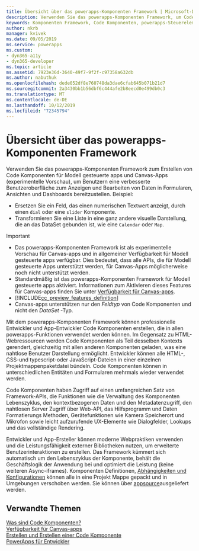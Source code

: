 ```yaml
---
title: Übersicht über das powerapps-Komponenten Framework | Microsoft-Dokumentation
description: Verwenden Sie das powerapps-Komponenten Framework, um Code Komponenten zu erstellen, die es Benutzern ermöglichen, Daten in Formularen, Ansichten und Dashboards anzuzeigen und mit Ihnen zu arbeiten.
keywords: Komponenten Framework, Code Komponenten, powerapps-Steuerelemente
author: nkrb
manager: kvivek
ms.date: 09/05/2019
ms.service: powerapps
ms.custom:
- dyn365-a11y
- dyn365-developer
ms.topic: article
ms.assetid: 7923e36d-3640-49f7-9f2f-c97358a632db
ms.author: nabuthuk
ms.openlocfilehash: dede052df8e760748da3dae6cfab645b071b21d7
ms.sourcegitcommit: 2a3430bb1b56dbf6c444afe2b8eecd0e499db0c3
ms.translationtype: MT
ms.contentlocale: de-DE
ms.lasthandoff: 10/12/2019
ms.locfileid: "72345794"
---
```

# <a name="powerapps-component-framework-overview"></a>Übersicht über das powerapps-Komponenten Framework

Verwenden Sie das powerapps-Komponenten Framework zum Erstellen von Code Komponenten für Modell gesteuerte apps und Canvas-Apps (experimentelle Vorschau), um Benutzern eine verbesserte Benutzeroberfläche zum Anzeigen und Bearbeiten von Daten in Formularen, Ansichten und Dashboards bereitzustellen. Beispiel:

- Ersetzen Sie ein Feld, das einen numerischen Textwert anzeigt, durch einen `dial` oder eine `slider` Komponente.
- Transformieren Sie eine Liste in eine ganz andere visuelle Darstellung, die an das DataSet gebunden ist, wie eine `Calendar` oder `Map`.

> [!IMPORTANT]
> - Das powerapps-Komponenten Framework ist als experimentelle Vorschau für Canvas-apps und in allgemeiner Verfügbarkeit für Modell gesteuerte apps verfügbar. Dies bedeutet, dass alle APIs, die für Modell gesteuerte Apps unterstützt werden, für Canvas-Apps möglicherweise noch nicht unterstützt werden.
> - Standardmäßig ist das powerapps-Komponenten Framework für Modell gesteuerte apps aktiviert. Informationen zum Aktivieren dieses Features für Canvas-apps finden Sie unter [Verfügbarkeit für Canvas-apps](component-framework-for-canvas-apps.md).
> - [!INCLUDE[cc_preview_features_definition](../../includes/cc-preview-features-definition.md)]
> - Canvas-apps unterstützen nur den *Feldtyp* von Code Komponenten und nicht den *DataSet* -Typ.


Mit dem powerapps-Komponenten Framework können professionelle Entwickler und App-Entwickler Code Komponenten erstellen, die in allen powerapps-Funktionen verwendet werden können. Im Gegensatz zu HTML-Webressourcen werden Code Komponenten als Teil desselben Kontexts gerendert, gleichzeitig mit allen anderen Komponenten geladen, was eine nahtlose Benutzer Darstellung ermöglicht. Entwickler können alle HTML-, CSS-und typescript-oder JavaScript-Dateien in einer einzelnen Projektmappenpaketdatei bündeln. Code Komponenten können in unterschiedlichen Entitäten und Formularen mehrmals wieder verwendet werden.

Code Komponenten haben Zugriff auf einen umfangreichen Satz von Framework-APIs, die Funktionen wie die Verwaltung des Komponenten Lebenszyklus, den kontextbezogenen Daten und den Metadatenzugriff, den nahtlosen Server Zugriff über Web-API, das Hilfsprogramm und Daten Formatierungs Methoden, Gerätefunktionen wie Kamera Speicherort und Mikrofon sowie leicht aufzurufende UX-Elemente wie Dialogfelder, Lookups und das vollständige Rendering.  


Entwickler und App-Ersteller können moderne Webpraktiken verwenden und die Leistungsfähigkeit externer Bibliotheken nutzen, um erweiterte Benutzerinteraktionen zu erstellen. Das Framework kümmert sich automatisch um den Lebenszyklus der Komponente, behält die Geschäftslogik der Anwendung bei und optimiert die Leistung (keine weiteren Async-iframes). Komponenten Definitionen, [Abhängigkeiten und Konfigurationen](https://docs.microsoft.com/dynamics365/customer-engagement/customize/solutions-overview) können alle in eine Projekt Mappe gepackt und in Umgebungen verschoben werden. Sie können über [appsource](https://appsource.microsoft.com/en-us/marketplace/apps?page=1&product=dynamics-365)ausgeliefert werden.  

## <a name="related-topics"></a>Verwandte Themen

[Was sind Code Komponenten?](custom-controls-overview.md)<br/>
[Verfügbarkeit für Canvas-apps](component-framework-for-canvas-apps.md)<br/>
[Erstellen und Erstellen einer Code Komponente](create-custom-controls-using-pcf.md)<br/>
[PowerApps für Entwickler](https://docs.microsoft.com/powerapps/#pivot=home&panel=developer)

